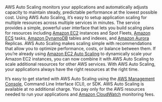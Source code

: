 AWS Auto Scaling monitors your applications and automatically adjusts capacity to maintain steady, predictable performance at the lowest possible cost. Using AWS Auto Scaling, it’s easy to setup application scaling for multiple resources across multiple services in minutes. The service provides a simple, powerful user interface that lets you build scaling plans for resources including [Amazon EC2](https://aws.amazon.com/ec2/) instances and Spot Fleets, [Amazon ECS](https://aws.amazon.com/ecs/) tasks, [Amazon DynamoDB](https://aws.amazon.com/dynamodb/) tables and indexes, and [Amazon Aurora](https://aws.amazon.com/aurora/) Replicas. AWS Auto Scaling makes scaling simple with recommendations that allow you to optimize performance, costs, or balance between them. If you’re already using [Amazon EC2 Auto Scaling](https://aws.amazon.com/ec2/autoscaling/) to dynamically scale your Amazon EC2 instances, you can now combine it with AWS Auto Scaling to scale additional resources for other AWS services. With AWS Auto Scaling, your applications always have the right resources at the right time.

It’s easy to get started with AWS Auto Scaling using the [AWS Management Console](https://console.aws.amazon.com/console/home), Command Line Interface (CLI), or SDK. AWS Auto Scaling is available at no additional charge. You pay only for the AWS resources needed to run your applications and [Amazon CloudWatch](https://aws.amazon.com/cloudwatch/) monitoring fees.